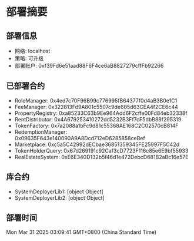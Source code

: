 # 部署摘要

## 部署信息
- 网络: localhost
- 策略: 可升级
- 部署账户: 0xf39Fd6e51aad88F6F4ce6aB8827279cffFb92266

## 已部署合约
- RoleManager: 0x4ed7c70F96B99c776995fB64377f0d4aB3B0e1C1
- FeeManager: 0x322813Fd9A801c5507c9de605d63CEA4f2CE6c44
- PropertyRegistry: 0xa85233C63b9Ee964Add6F2cffe00Fd84eb32338f
- RentDistributor: 0x4A679253410272dd5232B3Ff7cF5dbB88f295319
- TokenFactory: 0x7a2088a1bFc9d81c55368AE168C2C02570cB814F
- RedemptionManager: 0x09635F643e140090A9A8Dcd712eD6285858ceBef
- Marketplace: 0xc5a5C42992dECbae36851359345FE25997F5C42d
- TokenHolderQuery: 0x67d269191c92Caf3cD7723F116c85e6E9bf55933
- RealEstateSystem: 0xE6E340D132b5f46d1e472DebcD681B2aBc16e57E

## 库合约
- SystemDeployerLib1: [object Object]
- SystemDeployerLib2: [object Object]

## 部署时间
Mon Mar 31 2025 03:09:41 GMT+0800 (China Standard Time)
